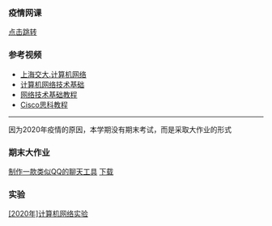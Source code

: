 ### 疫情网课
[点击跳转](https://www.bilibili.com/video/BV1yE411s7LP)

### 参考视频
- [上海交大.计算机网络](https://www.bilibili.com/video/av49472553)
- [计算机网络技术基础](https://www.bilibili.com/video/av59789576)
- [网络技术基础教程](https://www.bilibili.com/video/av59656357)
- [Cisco思科教程](https://www.bilibili.com/video/av59783434)

---
因为2020年疫情的原因，本学期没有期末考试，而是采取大作业的形式
### 期末大作业
[制作一款类似QQ的聊天工具](https://www.bilibili.com/video/BV19E411N7CG) [下载](https://download.csdn.net/download/weixin_41976398/12461228)

### 实验
[\[2020年\]计算机网络实验](https://www.bilibili.com/video/BV1aV411k7mE)

